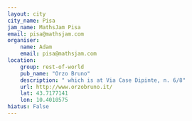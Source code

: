 ```yaml
---
layout: city                                           
city_name: Pisa
jam_name: MathsJam Pisa
email: pisa@mathsjam.com
organiser:
    name: Adam
    email: pisa@mathsjam.com
location:
    group: rest-of-world
    pub_name: "Orzo Bruno"
    description: " which is at Via Case Dipinte, n. 6/8"
    url: http://www.orzobruno.it/
    lat: 43.7177141
    lon: 10.4010575
hiatus: False
---
```

